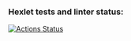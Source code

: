 ### Hexlet tests and linter status:
[![Actions Status](https://github.com/Smslawer/java-project-lvl1/workflows/hexlet-check/badge.svg)](https://github.com/Smslawer/java-project-lvl1/actions)